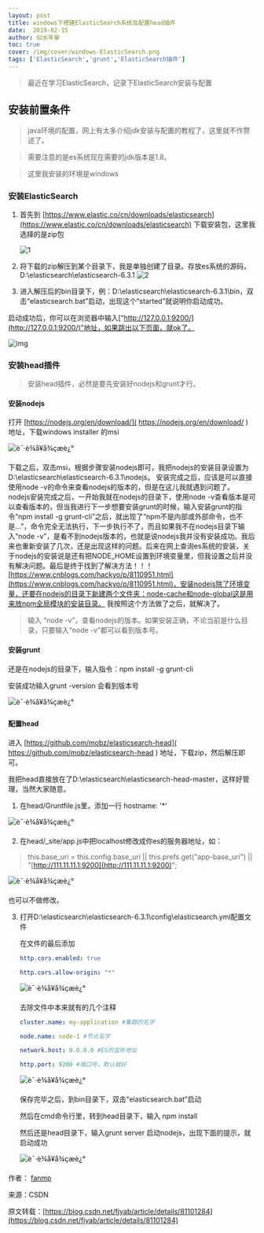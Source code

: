 ```yaml
---
layout: post
title: windows下搭建ElasticSearch系统及配置head插件
date:  2019-02-15
author: 似水年崋
toc: true
cover: /img/cover/windows-ElasticSearch.png
tags: ['ElasticSearch','grunt','ElasticSearch插件']
---
```


>  最近在学习ElasticSearch，记录下ElasticSearch安装与配置

<!-- more -->

##  安装前置条件

> java环境的配置，网上有太多介绍jdk安装与配置的教程了，这里就不作赘述了。

> 需要注意的是es系统现在需要的jdk版本是1.8。

> 这里我安装的环境是windows



### 安装ElasticSearch

1. 首先到 [https://www.elastic.co/cn/downloads/elasticsearch](https://www.elastic.co/cn/downloads/elasticsearch) 下载安装包，这里我选择的是zip包

   ![1](https://img-blog.csdn.net/20180718170141444?watermark/2/text/aHR0cHM6Ly9ibG9nLmNzZG4ubmV0L2ZqeWFi/font/5a6L5L2T/fontsize/400/fill/I0JBQkFCMA==/dissolve/70)

2. 将下载的zip解压到某个目录下，我是单独创建了目录。存放es系统的源码，D:\elasticsearch\elasticsearch-6.3.1
![2](https://img-blog.csdn.net/20180718170601962?watermark/2/text/aHR0cHM6Ly9ibG9nLmNzZG4ubmV0L2ZqeWFi/font/5a6L5L2T/fontsize/400/fill/I0JBQkFCMA==/dissolve/70)
3. 进入解压后的bin目录下，例：D:\elasticsearch\elasticsearch-6.3.1\bin，双击“elasticsearch.bat”启动，出现这个“started”就说明你启动成功。

启动成功后，你可以在浏览器中输入[“http://127.0.0.1:9200/](http://127.0.0.1:9200/)”地址，如果跳出以下页面，就ok了。

![img](https://img-blog.csdn.net/20180718170841719?watermark/2/text/aHR0cHM6Ly9ibG9nLmNzZG4ubmV0L2ZqeWFi/font/5a6L5L2T/fontsize/400/fill/I0JBQkFCMA==/dissolve/70)

### 安装head插件

>  安装head插件，必然是要先安装好nodejs和grunt才行。

#### 安装nodejs

打开 [https://nodejs.org/en/download/]( https://nodejs.org/en/download/ ) 地址，下载windows installer 的msi

![è¯·è¾å¥å¾çæè¿°](https://img-blog.csdn.net/20180718171219166?watermark/2/text/aHR0cHM6Ly9ibG9nLmNzZG4ubmV0L2ZqeWFi/font/5a6L5L2T/fontsize/400/fill/I0JBQkFCMA==/dissolve/70)

下载之后，双击msi，根据步骤安装nodejs即可，我把nodejs的安装目录设置为D:\elasticsearch\elasticsearch-6.3.1\nodejs。
安装完成之后，应该是可以直接使用node -v的命令来查看nodejs的版本的，但是在这儿我就遇到问题了。
nodejs安装完成之后，一开始我就在nodejs的目录下，使用node -v查看版本是可以查看版本的，但当我进行下一步想要安装grunt的时候，输入安装grunt的指令“npm install -g grunt-cli”之后，就出现了“npm不是内部或外部命令，也不是...”，命令完全无法执行，下一步执行不了，而且如果我不在nodejs目录下输入“node -v”，是看不到nodejs版本的，也就是说nodejs我并没有安装成功。我后来也重新安装了几次，还是出现这样的问题。后来在网上查询es系统的安装，关于nodejs的安装说是还有把NODE_HOME设置到环境变量里，但我设置之后并没有解决问题。最后是终于找到了解决方法！！！[https://www.cnblogs.com/hackyo/p/8110951.html](https://www.cnblogs.com/hackyo/p/8110951.html)，安装nodejs除了环境变量，还要在nodejs的目录下新建两个文件夹：node-cache和node-global这是用来放npm全局模块的安装目录。
我按照这个方法做了之后，就解决了。

> 输入 “node -v”，查看nodejs的版本。如果安装正确，不论当前是什么目录，只要输入“node -v”都可以看到版本号。

#### 安装grunt

还是在nodejs的目录下，输入指令：npm install -g grunt-cli 

安装成功输入grunt -version 会看到版本号

![è¯·è¾å¥å¾çæè¿°](https://img-blog.csdn.net/20180718173613395?watermark/2/text/aHR0cHM6Ly9ibG9nLmNzZG4ubmV0L2ZqeWFi/font/5a6L5L2T/fontsize/400/fill/I0JBQkFCMA==/dissolve/70)

#### 配置head

进入 [https://github.com/mobz/elasticsearch-head]( https://github.com/mobz/elasticsearch-head ) 地址，下载zip，然后解压即可。

我把head直接放在了D:\elasticsearch\elasticsearch-head-master，这样好管理，当然大家随意。

1. 在head/Gruntfile.js里，添加一行 hostname: '*'

![è¯·è¾å¥å¾çæè¿°](https://img-blog.csdn.net/20180718174238305?watermark/2/text/aHR0cHM6Ly9ibG9nLmNzZG4ubmV0L2ZqeWFi/font/5a6L5L2T/fontsize/400/fill/I0JBQkFCMA==/dissolve/70)

2. 在head/_site/app.js中把localhost修改成你es的服务器地址，如：

> this.base_uri = this.config.base_uri || this.prefs.get("app-base_uri") || "[http://111.11.11.1:9200](http://111.11.11.1:9200)";

![è¯·è¾å¥å¾çæè¿°](https://img-blog.csdn.net/20180718174657971?watermark/2/text/aHR0cHM6Ly9ibG9nLmNzZG4ubmV0L2ZqeWFi/font/5a6L5L2T/fontsize/400/fill/I0JBQkFCMA==/dissolve/70)

也可以不做修改。

3. 打开D:\elasticsearch\elasticsearch-6.3.1\config\elasticsearch.yml配置文件

    在文件的最后添加
   
    ```yml
   http.cors.enabled: true
    
   http.cors.allow-origin: "*"
   ```
   
    ![è¯·è¾å¥å¾çæè¿°](https://img-blog.csdn.net/20180718175147214?watermark/2/text/aHR0cHM6Ly9ibG9nLmNzZG4ubmV0L2ZqeWFi/font/5a6L5L2T/fontsize/400/fill/I0JBQkFCMA==/dissolve/70)
   
    去除文件中本来就有的几个注释

    ```yml
    cluster.name: my-application #集群的名字

    node.name: node-1 #节点名字

    network.host: 0.0.0.0 #ES的监听地址 

    http.port: 9200 #端口号，默认就好
    ```
   
   ![è¯·è¾å¥å¾çæè¿°](https://img-blog.csdn.net/20180718175412842?watermark/2/text/aHR0cHM6Ly9ibG9nLmNzZG4ubmV0L2ZqeWFi/font/5a6L5L2T/fontsize/400/fill/I0JBQkFCMA==/dissolve/70)
   
   保存完毕之后，到bin目录下，双击“elasticsearch.bat”启动
   
   然后在cmd命令行里，转到head目录下，输入 npm install
   
   然后还是head目录下，输入grunt server 启动nodejs，出现下面的提示，就启动成功
   
   ![è¯·è¾å¥å¾çæè¿°](https://img-blog.csdn.net/20180718180458211?watermark/2/text/aHR0cHM6Ly9ibG9nLmNzZG4ubmV0L2ZqeWFi/font/5a6L5L2T/fontsize/400/fill/I0JBQkFCMA==/dissolve/70)

作者： [fanmp](https://me.csdn.net/fjyab)

来源：CSDN

原文转载：[https://blog.csdn.net/fjyab/article/details/81101284](https://blog.csdn.net/fjyab/article/details/81101284)

